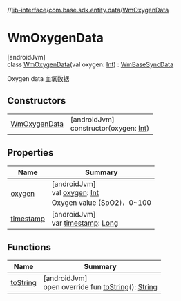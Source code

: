 //[lib-interface](../../../index.md)/[com.base.sdk.entity.data](../index.md)/[WmOxygenData](index.md)

# WmOxygenData

[androidJvm]\
class [WmOxygenData](index.md)(val oxygen: [Int](https://kotlinlang.org/api/latest/jvm/stdlib/kotlin/-int/index.html)) : [WmBaseSyncData](../-wm-base-sync-data/index.md)

Oxygen data 血氧数据

## Constructors

| | |
|---|---|
| [WmOxygenData](-wm-oxygen-data.md) | [androidJvm]<br>constructor(oxygen: [Int](https://kotlinlang.org/api/latest/jvm/stdlib/kotlin/-int/index.html)) |

## Properties

| Name | Summary |
|---|---|
| [oxygen](oxygen.md) | [androidJvm]<br>val [oxygen](oxygen.md): [Int](https://kotlinlang.org/api/latest/jvm/stdlib/kotlin/-int/index.html)<br>Oxygen value (SpO2)，0~100 |
| [timestamp](../-wm-base-sync-data/timestamp.md) | [androidJvm]<br>var [timestamp](../-wm-base-sync-data/timestamp.md): [Long](https://kotlinlang.org/api/latest/jvm/stdlib/kotlin/-long/index.html) |

## Functions

| Name | Summary |
|---|---|
| [toString](to-string.md) | [androidJvm]<br>open override fun [toString](to-string.md)(): [String](https://kotlinlang.org/api/latest/jvm/stdlib/kotlin/-string/index.html) |
